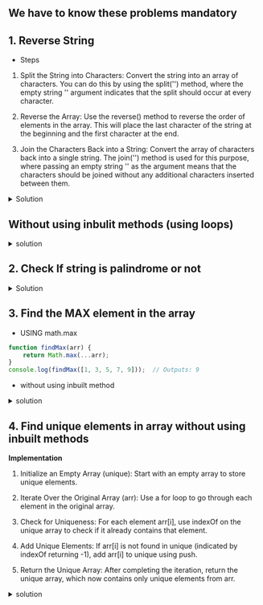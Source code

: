 ## We have to know these problems mandatory


## 1. Reverse String

- Steps

1) Split the String into Characters: Convert the string into an array of characters. You can do this by using the split('') method, where the empty string '' argument indicates that the split should occur at every character.

2) Reverse the Array: Use the reverse() method to reverse the order of elements in the array. This will place the last character of the string at the beginning and the first character at the end.

3) Join the Characters Back into a String: Convert the array of characters back into a single string. The join('') method is used for this purpose, where passing an empty string '' as the argument means that the characters should be joined without any additional characters inserted between them.


<details>
  <summary>
    Solution
  </summary>
  
```js
  function reverseString(str) {
  // const str = "das";
  return str.split("").reverse().join("");
}

console.log(reverseString("hello")); //olleh
```
</details>

## Without using inbulit methods (using loops)


<details>
  <summary>solution</summary>

  ```js
function reverseString(str) {
  let reversed = ""; // Step 1
  for (let i = str.length - 1; i >= 0; i--) {
    // Step 2
    reversed += str[i]; // Step 3
  }
  return reversed;
}

console.log(reverseString("hello from india")); //aidni morf olleh
```
</details>


## 2. Check If string is palindrome or not

<details>
  <summary>Solution</summary>

  ```js

function isPalin(str) {
  const reveredStr = str.split("").reverse().join("");

  return reveredStr === str;
}

console.log(isPalin("madam")); //true
console.log(isPalin("hello")); //false
```
</details>


## 3. Find the MAX element in the array

- USING math.max

```js
function findMax(arr) {
    return Math.max(...arr);
}
console.log(findMax([1, 3, 5, 7, 9]));  // Outputs: 9

```

- without using inbuilt method

<details>
  <summary>
    solution
  </summary>

  
  ```js
    function findMax(arr) {
    let max = arr[0];
    for (let i = 1; i < arr.length; i++) {
        if (arr[i] > max) {
            max = arr[i];
        }
    }
    return max;
}

console.log(findMax([1, 3, 5, 7, 9])); // Outputs: 9
```
</details>

## 4. Find unique elements in array without using inbuilt methods

**Implementation**

1) Initialize an Empty Array (unique): Start with an empty array to store unique elements.

2) Iterate Over the Original Array (arr): Use a for loop to go through each element in the original array.

3) Check for Uniqueness: For each element arr[i], use indexOf on the unique array to check if it already contains that element.

4) Add Unique Elements: If arr[i] is not found in unique (indicated by indexOf returning -1), add arr[i] to unique using push.

5) Return the Unique Array: After completing the iteration, return the unique array, which now contains only unique elements from arr.

<details>
  <summary>
    solution
  </summary>

  
  ```js
  
function uniqueElements(arr) {
  let unique = [];
  for (let i = 0; i < arr.length; i++) {
    if (unique.indexOf(arr[i]) === -1) {
      unique.push(arr[i]);
    }
  }
  return unique;
}
console.log(uniqueElements([1, 2, 3, 4, 1, 2])); //[1, 2, 3, 4]
```
</details>
